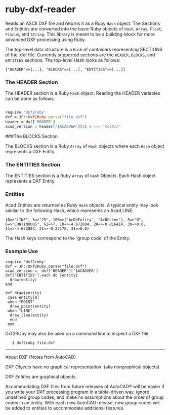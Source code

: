 # ruby-dxf-reader

Reads an ASCII DXF file and returns it as a Ruby `Hash` object. The Sections and Entities are converted into the basic Ruby objects of `Hash`, `Array`, `Float`, `Fixnum`, and `String`. This library is meant to be a building-block for more advanced DXF processing using Ruby.
 
The top-level data structure is a `Hash` of containers representing SECTIONS of the .dxf file.  Currently supported sections are the `HEADER`, `BLOCKS`, and `ENTITIES` sections. The top-level Hash looks as follows:

    {"HEADER"=>{...}, "BLOCKS"=>[...], "ENTITIES"=>[...]}


### The HEADER Section

The HEADER section is a Ruby `Hash` object. Reading the HEADER variables can be done as follows:
```ruby

require 'dxf2ruby'
dxf = JF::Dxf2Ruby.parse("file.dxf")
header = dxf['HEADER']
acad_version = header['$ACADVER'][1] # ==> "AC1015"
```

###The BLOCKS Section

The BLOCKS section is a Ruby `Array` of `Hash` objects where each `Hash` object represents a DXF Entity.

### The ENTITIES Section

The ENTITIES section is a Ruby `Array` of `Hash` Objects. Each Hash object represents a DXF Entity.

### Entities

Acad Entities are returned as Ruby `Hash` objects.  A typical entity may look similar to the following Hash, which represents an Acad LINE:

    {0=>"LINE", 5=>"25", 100=>["AcDbEntity", "AcDbLine"], 8=>"0",
    6=>"CONTINUOUS", 62=>7, 10=>-4.672884, 20=>-0.816414, 30=>0.0,
    11=>-4.672884, 21=>-0.27178, 31=>0.0}

The Hash keys correspond to the 'group code' of the Entity.

### Example Use

    require 'dxf2ruby'
    dxf = JF::Dxf2Ruby.parse("file.dxf")
    acad_version =  dxf['HEADER']['$ACADVER']
    dxf['ENTITIES'].each do |entity|
      draw(entity)
    end
    
    def draw(entity)
     case entity[0]
     when "POINT"
      draw_point(entity)
     when "LINE"
      draw_line(entity)
      end
     end

 Dxf2RUby may also be used on a command line to inspect a DXF file:

       $ dxf2ruby file.dxf


 
----

 About DXF (Notes from AutoCAD)

 DXF _Objects_ have no graphical representation. (aka nongraphical objects)

 DXF _Entities_ are graphical objects.

 Accommodating DXF files from future releases of AutoCAD® will be easier
 if you write your DXF processing program in a table-driven way, ignore
 undefined group codes, and make no assumptions about the order of group codes
 in an entity. With each new AutoCAD release, new group codes will be added to
 entities to accommodate additional features.

